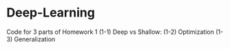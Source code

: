 # Deep-Learning
Code for 3 parts of Homework 1
(1-1) Deep vs Shallow:
(1-2) Optimization
(1-3) Generalization
